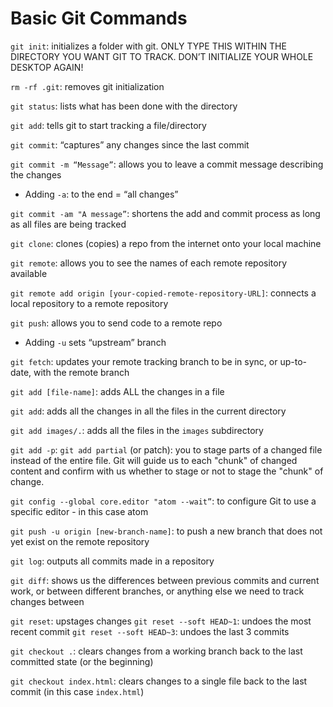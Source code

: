 # Basic Git Commands

`git init`: initializes a folder with git. ONLY TYPE THIS WITHIN THE DIRECTORY YOU WANT GIT TO TRACK. DON’T INITIALIZE YOUR WHOLE DESKTOP AGAIN!

`rm -rf .git`: removes git initialization

`git status`: lists what has been done with the directory

`git add`: tells git to start tracking a file/directory

`git commit`: “captures” any changes since the last commit

`git commit -m “Message”`: allows you to leave a commit message describing the changes
* Adding `-a`: to the end = “all changes”

`git commit -am "A message”`: shortens the add and commit process as long as all files are being tracked

`git clone`: clones (copies) a repo from the internet onto your local machine

`git remote`: allows you to see the names of each remote repository available

`git remote add origin [your-copied-remote-repository-URL]`: connects a local repository to a remote repository

`git push`: allows you to send code to a remote repo
* Adding `-u` sets “upstream” branch 

`git fetch`: updates your remote tracking branch to be in sync, or up-to-date, with the remote branch

`git add [file-name]`: adds ALL the changes in a file

`git add`: adds all the changes in all the files in the current directory

`git add images/.`: adds all the files in the `images` subdirectory

`git add -p`: `git add partial` (or patch): you to stage parts of a changed file instead of the entire file. Git will guide us to each "chunk" of changed content and confirm with us whether to stage or not to stage the "chunk" of change.

`git config --global core.editor "atom --wait”`: to configure Git to use a specific editor - in this case atom

`git push -u origin [new-branch-name]`: to push a new branch that does not yet exist on the remote repository

`git log`: outputs all commits made in a repository

`git diff`: shows us the differences between previous commits and current work, or between different branches, or anything else we need to track changes between

`git reset`: upstages changes
`git reset --soft HEAD~1`: undoes the most recent commit
`git reset --soft HEAD~3`: undoes the last 3 commits

`git checkout .`: clears changes from a working branch back to the last committed state (or the beginning)

`git checkout index.html`: clears changes to a single file back to the last commit (in this case `index.html`)
